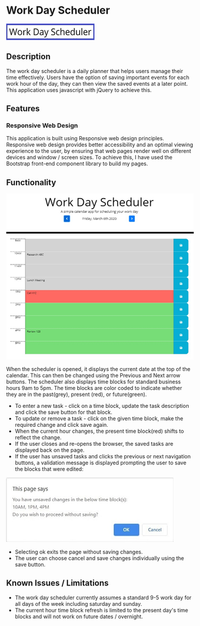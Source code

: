 # Work Day Scheduler

 [![Image of Work Day Scheduler Icon](assets/images/readme_workday_scheduler_icon.jpg "Open the Work Day Scheduler.")](https://gveetil.github.io/JQuery-Work-Day-Scheduler/)

## Description
The work day scheduler is a daily planner that helps users manage their time effectively. Users have the option of saving important events for each work hour of the day, they can then view the saved events at a later point. This application uses javascript with jQuery to achieve this.

## Features
### Responsive Web Design 
This application is built using Responsive web design principles. Responsive web design provides better accessibility and an optimal viewing experience to the user, by ensuring that web pages render well on different devices and window / screen sizes. To achieve this, I have used the Bootstrap front-end component library to build my pages. 

## Functionality

![Image of Work Day Scheduler Page](assets/images/readme_workday_scheduler_page.jpg "Work Day Scheduler Page")

When the scheduler is opened, it displays the current date at the top of the calendar. This can then be changed using the Previous and Next arrow buttons. The scheduler also displays time blocks for standard business hours 9am to 5pm. The time blocks are color coded to indicate whether they are in the past(grey), present (red), or future(green). 

* To enter a new task - click on a time block, update the task description and click the save button for that block.
* To update or remove a task - click on the given time block, make the required change and click save again. 
* When the current hour changes, the present time block(red) shifts to reflect the change.
* If the user closes and re-opens the browser, the saved tasks are displayed back on the page.
* If the user has unsaved tasks and clicks the previous or next navigation buttons, a validation message is displayed prompting the user to save the blocks that were edited:

![Image of the Validation Message](assets/images/readme_validation_message.jpg "Validation Message")

* Selecting ok exits the page without saving changes. 
* The user can choose cancel and save changes individually using the save button.

## Known Issues / Limitations
* The work day scheduler currently assumes a standard 9-5 work day for all days of the week including saturday and sunday. 
* The current hour time block refresh is limited to the present day's time blocks and will not work on future dates / overnight.
